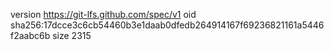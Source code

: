 version https://git-lfs.github.com/spec/v1
oid sha256:17dcce3c6cb54460b3e1daab0dfedb264914167f69236821161a5446f2aabc6b
size 2315
